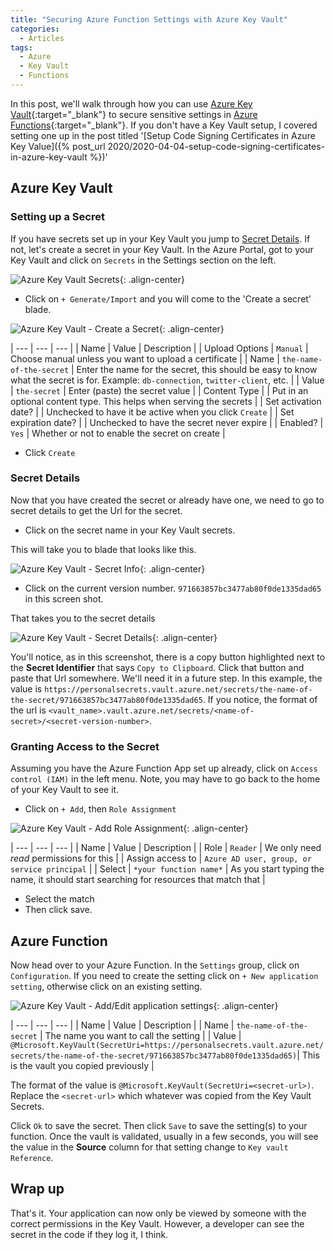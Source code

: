 ```yaml
---
title: "Securing Azure Function Settings with Azure Key Vault"
categories:
  - Articles
tags:
  - Azure
  - Key Vault
  - Functions
---
```

In this post, we'll walk through how you can use [Azure Key Vault](https://docs.microsoft.com/en-us/azure/key-vault/key-vault-overview?WT.mc_id=AZ-MVP-4024623){:target="_blank"} to secure sensitive settings in [Azure Functions](https://azure.microsoft.com/en-us/services/functions/?WT.mc_id=AZ-MVP-4024623){:target="_blank"}. If you don't have a Key Vault setup, I covered setting one up in the post titled '[Setup Code Signing Certificates in Azure Key Value]({% post_url 2020/2020-04-04-setup-code-signing-certificates-in-azure-key-vault %})'

## Azure Key Vault

### Setting up a Secret

If you have secrets set up in your Key Vault you jump to [Secret Details](#secret-details). If not, let's create a secret in your Key Vault.  In the Azure Portal, got to your Key Vault and click on `Secrets` in the Settings section on the left.

![Azure Key Vault Secrets](/assets/images/posts/secure-azure-function-key-vault-settings.png){: .align-center}

* Click on `+ Generate/Import` and you will come to the 'Create a secret' blade.

![Azure Key Vault - Create a Secret](/assets/images/posts/secure-azure-function-key-vault-create-secret.png){: .align-center}

| --- | --- | --- |
| Name | Value | Description |
| Upload Options | `Manual` | Choose manual unless you want to upload a certificate |
| Name | `the-name-of-the-secret` | Enter the name for the secret, this should be easy to know what the secret is for. Example: `db-connection`, `twitter-client`, etc. |
| Value | `the-secret` | Enter (paste) the secret value |
| Content Type | | Put in an optional content type. This helps when serving the secrets |
| Set activation date? | | Unchecked to have it be active when you click `Create` |
| Set expiration date? | | Unchecked to have the secret never expire |
| Enabled? | `Yes` | Whether or not to enable the secret on create |

* Click `Create`

### Secret Details

Now that you have created the secret or already have one, we need to go to secret details to get the Url for the secret.

* Click on the secret name in your Key Vault secrets.

This will take you to blade that looks like this.

![Azure Key Vault - Secret Info](/assets/images/posts/secure-azure-function-key-vault-secret-info.png){: .align-center}

* Click on the current version number. `971663857bc3477ab80f0de1335dad65` in this screen shot.

That takes you to the secret details

![Azure Key Vault - Secret Details](/assets/images/posts/secure-azure-function-key-vault-secret-details.png){: .align-center}

You'll notice, as in this screenshot, there is a copy button highlighted next to the **Secret Identifier** that says `Copy to Clipboard`.  Click that button and paste that Url somewhere.  We'll need it in a future step.  In this example, the value is `https://personalsecrets.vault.azure.net/secrets/the-name-of-the-secret/971663857bc3477ab80f0de1335dad65`.  If you notice, the format of the url is `<vault_name>.vault.azure.net/secrets/<name-of-secret>/<secret-version-number>`.

### Granting Access to the Secret

Assuming you have the Azure Function App set up already, click on `Access control (IAM)` in the left menu. Note, you may have to go back to the home of your Key Vault to see it.

* Click on `+ Add`, then `Role Assignment`

![Azure Key Vault - Add Role Assignment](/assets/images/posts/secure-azure-function-key-vault-add-role-assignment.png){: .align-center}

| --- | --- | --- |
| Name | Value | Description |
| Role | `Reader` | We only need *read* permissions for this |
| Assign access to | `Azure AD user, group, or service principal` |
| Select | `*your function name*` | As you start typing the name, it should start searching for resources that match that |

* Select the match
* Then click save.

## Azure Function

Now head over to your Azure Function. In the `Settings` group, click on `Configuration`. If you need to create the setting click on `+ New application setting`, otherwise click on an existing setting.

![Azure Key Vault - Add/Edit application settings](/assets/images/posts/secure-azure-function-function-setting.png){: .align-center}

| --- | --- | --- |
| Name | Value | Description |
| Name | `the-name-of-the-secret` | The name you want to call the setting |
| Value | `@Microsoft.KeyVault(SecretUri=https://personalsecrets.vault.azure.net/secrets/the-name-of-the-secret/971663857bc3477ab80f0de1335dad65)`| This is the vault you copied previously |

The format of the value is `@Microsoft.KeyVault(SecretUri=<secret-url>)`. Replace the `<secret-url>` which whatever was copied from the Key Vault Secrets.

Click `Ok` to save the secret. Then click `Save` to save the setting(s) to your function.  Once the vault is validated, usually in a few seconds, you will see the value in the **Source** column for that setting change to `Key vault Reference`.

## Wrap up

That's it. Your application can now only be viewed by someone with the correct permissions in the Key Vault. However, a developer can see the secret in the code if they log it, I think.

